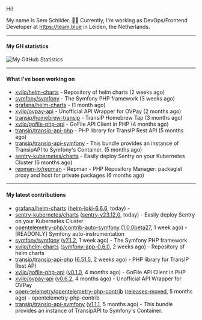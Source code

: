 Hi!

My name is Sem Schilder. 👋🏻 Currently, I'm working as DevOps/Frontend Developer at https://team.blue in Leiden, the Netherlands.

---

#### My GH statistics

![My GitHub Statistics](https://github-readme-stats.vercel.app/api?username=xvilo&show_icons=true&count_private=true&hide_title=true)

---

#### What I've been working on

- [xvilo/helm-charts](https://github.com/xvilo/helm-charts) - Repository of helm charts (2 weeks ago)
- [symfony/symfony](https://github.com/symfony/symfony) - The Symfony PHP framework (3 weeks ago)
- [grafana/helm-charts](https://github.com/grafana/helm-charts) -  (1 month ago)
- [xvilo/ovpay-api](https://github.com/xvilo/ovpay-api) - Unofficial API Wrapper for OVPay (2 months ago)
- [transip/homebrew-transip](https://github.com/transip/homebrew-transip) - TransIP Homebrew Tap (3 months ago)
- [xvilo/gofile-php-api](https://github.com/xvilo/gofile-php-api) - GoFile API Client in PHP (4 months ago)
- [transip/transip-api-php](https://github.com/transip/transip-api-php) - PHP library for TransIP Rest API (5 months ago)
- [transip/transip-api-symfony](https://github.com/transip/transip-api-symfony) - This bundle provides an instance of TransipAPI to Symfony&#39;s Container. (5 months ago)
- [sentry-kubernetes/charts](https://github.com/sentry-kubernetes/charts) - Easily deploy Sentry on your Kubernetes Cluster (6 months ago)
- [repman-io/repman](https://github.com/repman-io/repman) - Repman - PHP Repository Manager: packagist proxy and host for private packages  (6 months ago)

---

#### My latest contributions

- [grafana/helm-charts](https://github.com/grafana/helm-charts) ([helm-loki-6.6.6](https://github.com/grafana/helm-charts/releases/tag/helm-loki-6.6.6), today) - 
- [sentry-kubernetes/charts](https://github.com/sentry-kubernetes/charts) ([sentry-v23.12.0](https://github.com/sentry-kubernetes/charts/releases/tag/sentry-v23.12.0), today) - Easily deploy Sentry on your Kubernetes Cluster
- [opentelemetry-php/contrib-auto-symfony](https://github.com/opentelemetry-php/contrib-auto-symfony) ([1.0.0beta27](https://github.com/opentelemetry-php/contrib-auto-symfony/releases/tag/1.0.0beta27), 1 week ago) - [READONLY] Symfony auto-instrumentation
- [symfony/symfony](https://github.com/symfony/symfony) ([v7.1.2](https://github.com/symfony/symfony/releases/tag/v7.1.2), 1 week ago) - The Symfony PHP framework
- [xvilo/helm-charts](https://github.com/xvilo/helm-charts) ([symfony-app-0.6.0](https://github.com/xvilo/helm-charts/releases/tag/symfony-app-0.6.0), 2 weeks ago) - Repository of helm charts
- [transip/transip-api-php](https://github.com/transip/transip-api-php) ([6.51.5](https://github.com/transip/transip-api-php/releases/tag/6.51.5), 2 weeks ago) - PHP library for TransIP Rest API
- [xvilo/gofile-php-api](https://github.com/xvilo/gofile-php-api) ([v0.1.0](https://github.com/xvilo/gofile-php-api/releases/tag/v0.1.0), 4 months ago) - GoFile API Client in PHP
- [xvilo/ovpay-api](https://github.com/xvilo/ovpay-api) ([v0.6.2](https://github.com/xvilo/ovpay-api/releases/tag/v0.6.2), 4 months ago) - Unofficial API Wrapper for OVPay
- [open-telemetry/opentelemetry-php-contrib](https://github.com/open-telemetry/opentelemetry-php-contrib) ([releases-moved](https://github.com/open-telemetry/opentelemetry-php-contrib/releases/tag/releases-moved), 5 months ago) - opentelemetry-php-contrib
- [transip/transip-api-symfony](https://github.com/transip/transip-api-symfony) ([v1.1.1](https://github.com/transip/transip-api-symfony/releases/tag/v1.1.1), 5 months ago) - This bundle provides an instance of TransipAPI to Symfony&#39;s Container.
